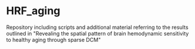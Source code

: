 # HRF_aging
Repository including scripts and additional material referring to the results outlined in "Revealing the spatial pattern of brain hemodynamic sensitivity to healthy aging through sparse DCM"
